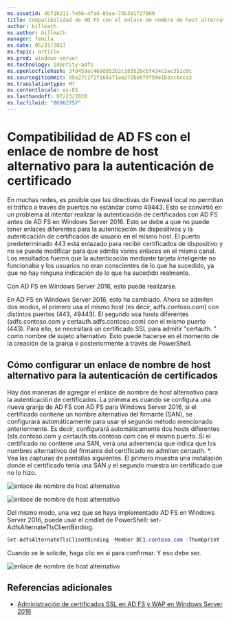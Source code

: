 ```yaml
---
ms.assetid: 4b71b212-7e5b-4fad-81ee-75b3d1f27869
title: Compatibilidad de AD FS con el enlace de nombre de host alternativo para la autenticación de certificado
author: billmath
ms.author: billmath
manager: femila
ms.date: 05/31/2017
ms.topic: article
ms.prod: windows-server
ms.technology: identity-adfs
ms.openlocfilehash: 3fd459ac469d052b2c183520cbf434c1ac351c0c
ms.sourcegitcommit: d5e27c1f2f168a71ae272bebf8f50e1b3ccbcca3
ms.translationtype: MT
ms.contentlocale: es-ES
ms.lasthandoff: 07/23/2020
ms.locfileid: "86962757"
---
```

# <a name="ad-fs-support-for-alternate-hostname-binding-for-certificate-authentication"></a>Compatibilidad de AD FS con el enlace de nombre de host alternativo para la autenticación de certificado

En muchas redes, es posible que las directivas de Firewall local no permitan el tráfico a través de puertos no estándar como 49443. Esto se convirtió en un problema al intentar realizar la autenticación de certificados con AD FS antes de AD FS en Windows Server 2016. Esto se debe a que no puede tener enlaces diferentes para la autenticación de dispositivos y la autenticación de certificados de usuario en el mismo host. El puerto predeterminado 443 está enlazado para recibir certificados de dispositivo y no se puede modificar para que admita varios enlaces en el mismo canal. Los resultados fueron que la autenticación mediante tarjeta inteligente no funcionaba y los usuarios no eran conscientes de lo que ha sucedido, ya que no hay ninguna indicación de lo que ha sucedido realmente.  
  
Con AD FS en Windows Server 2016, esto puede realizarse.
  
En AD FS en Windows Server 2016, esto ha cambiado. Ahora se admiten dos modos, el primero usa el mismo host (es decir, adfs.contoso.com) con distintos puertos (443, 49443). El segundo usa hosts diferentes (adfs.contoso.com y certauth.adfs.contoso.com) con el mismo puerto (443). Para ello, se necesitará un certificado SSL para admitir "certauth. <ADFS-Service-Name>" como nombre de sujeto alternativo. Esto puede hacerse en el momento de la creación de la granja o posteriormente a través de PowerShell.  
  
## <a name="how-to-configure-alternate-host-name-binding-for-certificate-authentication"></a>Cómo configurar un enlace de nombre de host alternativo para la autenticación de certificados  
Hay dos maneras de agregar el enlace de nombre de host alternativo para la autenticación de certificados. La primera es cuando se configura una nueva granja de AD FS con AD FS para Windows Server 2016, si el certificado contiene un nombre alternativo del firmante (SAN), se configurará automáticamente para usar el segundo método mencionado anteriormente. Es decir, configurará automáticamente dos hosts diferentes (sts.contoso.com y certauth.sts.contoso.com con el mismo puerto. Si el certificado no contiene una SAN, verá una advertencia que indica que los nombres alternativos del firmante del certificado no admiten certauth. *. Vea las capturas de pantallas siguientes. El primero muestra una instalación donde el certificado tenía una SAN y el segundo muestra un certificado que no lo hizo.  
  
![enlace de nombre de host alternativo](media/AD-FS-support-for-alternate-hostname-binding-for-certificate-authentication/ADFS_CA_1.png)  
  
![enlace de nombre de host alternativo](media/AD-FS-support-for-alternate-hostname-binding-for-certificate-authentication/ADFS_CA_2.png)  
  
Del mismo modo, una vez que se haya implementado AD FS en Windows Server 2016, puede usar el cmdlet de PowerShell: set-AdfsAlternateTlsClientBinding.
  
```powershell
Set-AdfsAlternateTlsClientBinding -Member DC1.contoso.com -Thumbprint '<thumbprint of cert>'
```

Cuando se le solicite, haga clic en sí para confirmar.  Y eso debe ser.

![enlace de nombre de host alternativo](media/AD-FS-support-for-alternate-hostname-binding-for-certificate-authentication/ADFS_CA_3.png)

## <a name="additional-references"></a>Referencias adicionales

* [Administración de certificados SSL en AD FS y WAP en Windows Server 2016](./manage-ssl-certificates-ad-fs-wap.md)

